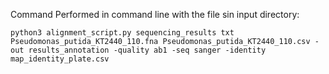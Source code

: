 Command Performed in command line with the file sin input directory:

```
python3 alignment_script.py sequencing_results txt Pseudomonas_putida_KT2440_110.fna Pseudomonas_putida_KT2440_110.csv -out results_annotation -quality ab1 -seq sanger -identity map_identity_plate.csv
```

